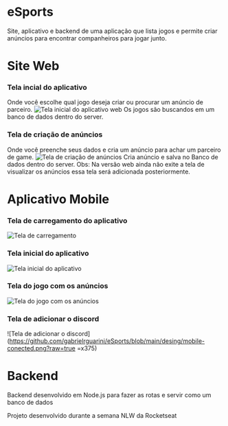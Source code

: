 # eSports
Site, aplicativo e backend de uma aplicação que lista jogos e permite criar anúncios para encontrar companheiros para jogar junto.
# Site Web
### Tela incial do aplicativo
Onde você escolhe qual jogo deseja criar ou procurar um anúncio de parceiro.
![Tela inicial do aplicativo web](https://github.com/gabrielrguarini/eSports/blob/main/desing/web-landinghomescreen.png?raw=true)
Os jogos são buscandos em um banco de dados dentro do server.
### Tela de criação de anúncios
Onde você preenche seus dados e cria um anúncio para achar um parceiro de game.
![Tela de criação de anúncios](https://github.com/gabrielrguarini/eSports/blob/main/desing/web-publicar%20an%C3%BAncioadsscreen.png?raw=true)
Cria anúncio e salva no Banco de dados dentro do server.
Obs: Na versão web ainda não exite a tela de visualizar os anúncios essa tela será adicionada posteriormente.
# Aplicativo Mobile
### Tela de carregamento do aplicativo
![Tela de carregamento](https://github.com/gabrielrguarini/eSports/blob/main/desing/mobile-splash.png?raw=true)
### Tela inicial do aplicativo
![Tela inicial do aplicativo](https://github.com/gabrielrguarini/eSports/blob/main/desing/mobile-home.png?raw=true)
### Tela do jogo com os anúncios
![Tela do jogo com os anúncios](https://github.com/gabrielrguarini/eSports/blob/main/desing/mobile-ads.png?raw=true)
### Tela de adicionar o discord
![Tela de adicionar o discord](https://github.com/gabrielrguarini/eSports/blob/main/desing/mobile-conected.png?raw=true =x375)
# Backend
Backend desenvolvido em Node.js para fazer as rotas e servir como um banco de dados



Projeto desenvolvido durante a semana NLW da Rocketseat
